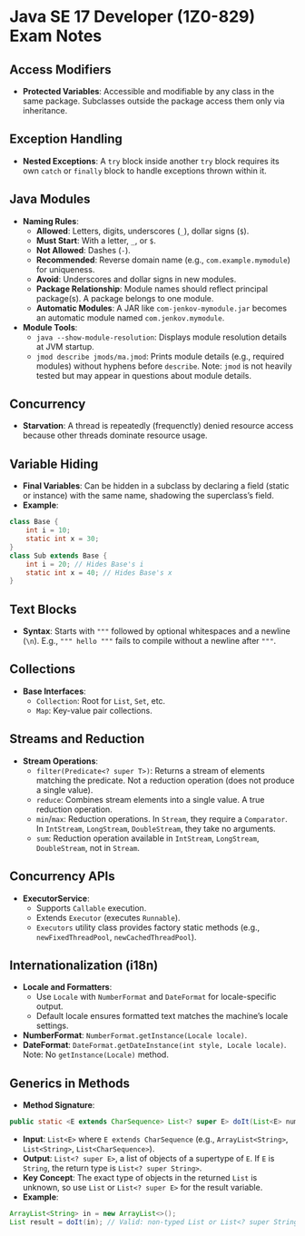 # Java SE 17 Developer (1Z0-829) Exam Notes

## Access Modifiers
- **Protected Variables**: Accessible and modifiable by any class in the same package. Subclasses outside the package access them only via inheritance.

## Exception Handling
- **Nested Exceptions**: A `try` block inside another `try` block requires its own `catch` or `finally` block to handle exceptions thrown within it.

## Java Modules
- **Naming Rules**:
  - **Allowed**: Letters, digits, underscores (`_`), dollar signs (`$`).
  - **Must Start**: With a letter, `_`, or `$`.
  - **Not Allowed**: Dashes (`-`).
  - **Recommended**: Reverse domain name (e.g., `com.example.mymodule`) for uniqueness.
  - **Avoid**: Underscores and dollar signs in new modules.
  - **Package Relationship**: Module names should reflect principal package(s). A package belongs to one module.
  - **Automatic Modules**: A JAR like `com-jenkov-mymodule.jar` becomes an automatic module named `com.jenkov.mymodule`.
- **Module Tools**:
  - `java --show-module-resolution`: Displays module resolution details at JVM startup.
  - `jmod describe jmods/ma.jmod`: Prints module details (e.g., required modules) without hyphens before `describe`. Note: `jmod` is not heavily tested but may appear in questions about module details.

## Concurrency
- **Starvation**: A thread is repeatedly (frequenctly) denied resource access because other threads dominate resource usage.

## Variable Hiding
- **Final Variables**: Can be hidden in a subclass by declaring a field (static or instance) with the same name, shadowing the superclass’s field.
- **Example**:
```java
class Base {
    int i = 10;
    static int x = 30;
}
class Sub extends Base {
    int i = 20; // Hides Base's i
    static int x = 40; // Hides Base's x
}
```

## Text Blocks
- **Syntax**: Starts with `"""` followed by optional whitespaces and a newline (`\n`). E.g., `""" hello """` fails to compile without a newline after `"""`.

## Collections
- **Base Interfaces**:
  - `Collection`: Root for `List`, `Set`, etc.
  - `Map`: Key-value pair collections.

## Streams and Reduction
- **Stream Operations**:
  - `filter(Predicate<? super T>)`: Returns a stream of elements matching the predicate. Not a reduction operation (does not produce a single value).
  - `reduce`: Combines stream elements into a single value. A true reduction operation.
  - `min`/`max`: Reduction operations. In `Stream`, they require a `Comparator`. In `IntStream`, `LongStream`, `DoubleStream`, they take no arguments.
  - `sum`: Reduction operation available in `IntStream`, `LongStream`, `DoubleStream`, not in `Stream`.

## Concurrency APIs
- **ExecutorService**:
  - Supports `Callable` execution.
  - Extends `Executor` (executes `Runnable`).
  - `Executors` utility class provides factory static methods (e.g., `newFixedThreadPool`, `newCachedThreadPool`).

## Internationalization (i18n)
- **Locale and Formatters**:
  - Use `Locale` with `NumberFormat` and `DateFormat` for locale-specific output.
  - Default locale ensures formatted text matches the machine’s locale settings.
- **NumberFormat**: `NumberFormat.getInstance(Locale locale)`.
- **DateFormat**: `DateFormat.getDateInstance(int style, Locale locale)`. Note: No `getInstance(Locale)` method.

## Generics in Methods
- **Method Signature**:
```java
public static <E extends CharSequence> List<? super E> doIt(List<E> nums)
```
- **Input**: `List<E>` where `E extends CharSequence` (e.g., `ArrayList<String>`, `List<String>`, `List<CharSequence>`).
- **Output**: `List<? super E>`, a list of objects of a supertype of `E`. If `E` is `String`, the return type is `List<? super String>`.
- **Key Concept**: The exact type of objects in the returned `List` is unknown, so use `List` or `List<? super E>` for the result variable.
- **Example**:
```java
ArrayList<String> in = new ArrayList<>();
List result = doIt(in); // Valid: non-typed List or List<? super String>
```
